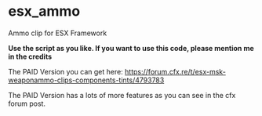 # esx_ammo
Ammo clip for ESX Framework

**Use the script as you like. If you want to use this code, please mention me in the credits**

The PAID Version you can get here: https://forum.cfx.re/t/esx-msk-weaponammo-clips-components-tints/4793783

The PAID Version has a lots of more features as you can see in the cfx forum post.